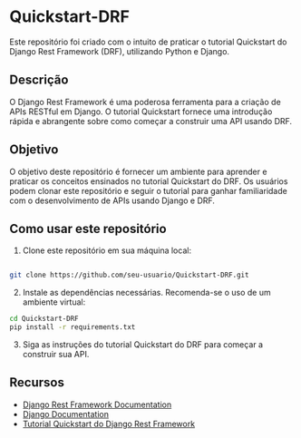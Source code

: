 # Quickstart-DRF

Este repositório foi criado com o intuito de praticar o tutorial Quickstart do Django Rest Framework (DRF), utilizando Python e Django.

## Descrição

O Django Rest Framework é uma poderosa ferramenta para a criação de APIs RESTful em Django. O tutorial Quickstart fornece uma introdução rápida e abrangente sobre como começar a construir uma API usando DRF.

## Objetivo

O objetivo deste repositório é fornecer um ambiente para aprender e praticar os conceitos ensinados no tutorial Quickstart do DRF. Os usuários podem clonar este repositório e seguir o tutorial para ganhar familiaridade com o desenvolvimento de APIs usando Django e DRF.

## Como usar este repositório

1. Clone este repositório em sua máquina local:
```bash

git clone https://github.com/seu-usuario/Quickstart-DRF.git
```
2. Instale as dependências necessárias. Recomenda-se o uso de um ambiente virtual:
```bash
cd Quickstart-DRF
pip install -r requirements.txt
```
3. Siga as instruções do tutorial Quickstart do DRF para começar a construir sua API.

## Recursos

- [Django Rest Framework Documentation](https://www.django-rest-framework.org/)
- [Django Documentation](https://docs.djangoproject.com/)
- [Tutorial Quickstart do Django Rest Framework](https://www.django-rest-framework.org/tutorial/quickstart/)
